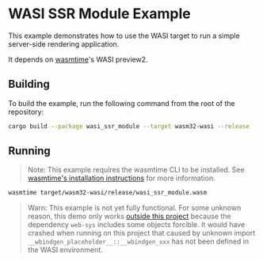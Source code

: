 # WASI SSR Module Example

This example demonstrates how to use the WASI target to run a simple server-side rendering application.

It depends on [wasmtime](https://wasmtime.dev)'s WASI preview2.

## Building

To build the example, run the following command from the root of the repository:

```bash
cargo build --package wasi_ssr_module --target wasm32-wasi --release
```

## Running

> Note: This example requires the wasmtime CLI to be installed. See [wasmtime's installation instructions](https://docs.wasmtime.dev/cli-install.html) for more information.

```bash
wasmtime target/wasm32-wasi/release/wasi_ssr_module.wasm
```

> Warn: This example is not yet fully functional. For some unknown reason, this demo only works [outside this project](https://github.com/celestia-island/tairitsu/blob/e032b536984e449e14941c9b755d747a0aa366fb/packages/proto/src/html/render.rs) because the dependency `web-sys` includes some objects forcible. It would have crashed when running on this project that caused by unknown import `__wbindgen_placeholder__::__wbindgen_xxx` has not been defined in the WASI environment.
